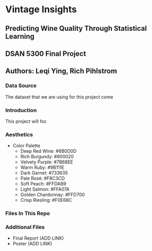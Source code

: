 # Vintage Insights
## Predicting Wine Quality Through Statistical Learning
## DSAN 5300 Final Project 
## Authors: Leqi Ying, Rich Pihlstrom

### Data Source

The dataset that we are using for this project come

### Introduction

This project will foc

### Aesthetics

* Color Palette
    * Deep Red Wine: #6B0D0D
    * Rich Burgundy: #800020
    * Velvety Purple: #7B68EE
    * Warm Ruby: #9B111E
    * Dark Garnet: #733635
    * Pale Rosé: #F8C3CD
    * Soft Peach: #FFDAB9
    * Light Salmon: #FFA07A
    * Golden Chardonnay: #FFD700
    * Crisp Riesling: #F0E68C

### Files In This Repo

### Additional Files

* Final Report (ADD LINK)
* Poster (ADD LINK)